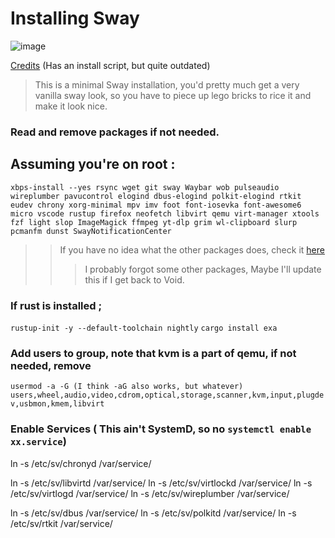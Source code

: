 # Installing Sway

![image](https://github.com/dru-oss/druniverse/assets/116711909/a68e5e4f-9efa-4df4-8540-510bbfdf6076)

[Credits](https://github.com/polina4096/dots.git) (Has an install script, but quite outdated)

> This is a minimal Sway installation, you'd pretty much get a very vanilla sway look, so you have to piece up lego bricks to rice it and make it look nice.

### Read and remove packages if not needed.
 ## Assuming you're on root :
`xbps-install --yes rsync wget git sway Waybar wob pulseaudio wireplumber pavucontrol elogind dbus-elogind polkit-elogind rtkit eudev chrony xorg-minimal mpv imv foot font-iosevka font-awesome6 micro vscode rustup firefox neofetch libvirt qemu virt-manager xtools fzf light slop ImageMagick ffmpeg yt-dlp grim wl-clipboard slurp pcmanfm dunst SwayNotificationCenter`
> > If you have no idea what the other packages does, check it [here](https://voidlinux.org/packages/)
> > > I probably forgot some other packages, Maybe I'll update this if I get back to Void.

### If rust is installed ;
`rustup-init -y --default-toolchain nightly`
`cargo install exa`

### Add users to group, note that kvm is a part of qemu, if not needed, remove
`usermod -a -G (I think -aG also works, but whatever) users,wheel,audio,video,cdrom,optical,storage,scanner,kvm,input,plugdev,usbmon,kmem,libvirt`

### Enable Services ( This ain't SystemD, so no `systemctl enable xx.service`)
ln -s /etc/sv/chronyd /var/service/

ln -s /etc/sv/libvirtd /var/service/
ln -s /etc/sv/virtlockd /var/service/
ln -s /etc/sv/virtlogd /var/service/
ln -s /etc/sv/wireplumber /var/service/

ln -s /etc/sv/dbus /var/service/
ln -s /etc/sv/polkitd /var/service/
ln -s /etc/sv/rtkit /var/service/


